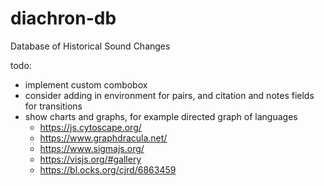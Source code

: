 # diachron-db
Database of Historical Sound Changes

todo:
+ implement custom combobox
+ consider adding in environment for pairs, and citation and notes fields for transitions
+ show charts and graphs, for example directed graph of languages
  + https://js.cytoscape.org/
  + https://www.graphdracula.net/
  + https://www.sigmajs.org/
  + https://visjs.org/#gallery
  + https://bl.ocks.org/cjrd/6863459